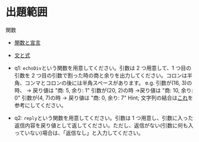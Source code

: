 # 出題範囲

関数

- [関数と宣言](https://jsprimer.net/basic/function-declaration/)
- [文と式](https://jsprimer.net/basic/statement-expression/)

- q1: `echoDiv`という関数を用意してください。引数は 2 つ用意して、1 つ目の引数を 2 つ目の引数で割った時の商と余りを出力してください。コロンは半角、コンマとコロンの後には半角スペースがあります。
  e.g.
  引数が(16, 3)の時、 -> 戻り値は "商: 5, 余り: 1"
  引数が(20, 2)の時 ->戻り値は "商: 10, 余り: 0"
  引数が(4, 7)の時 -> 戻り値は "商: 0, 余り: 7"
  Hint; 文字列の結合は[これ](https://jsprimer.net/basic/string/)を参考にしてください。

- q2: `reply`という関数を用意してください。引数は 1 つ用意し、引数に入った返信内容を戻り値として返してください。ただし、返信がない(引数に何も入っていない)場合は、「返信なし」と入力してください。
